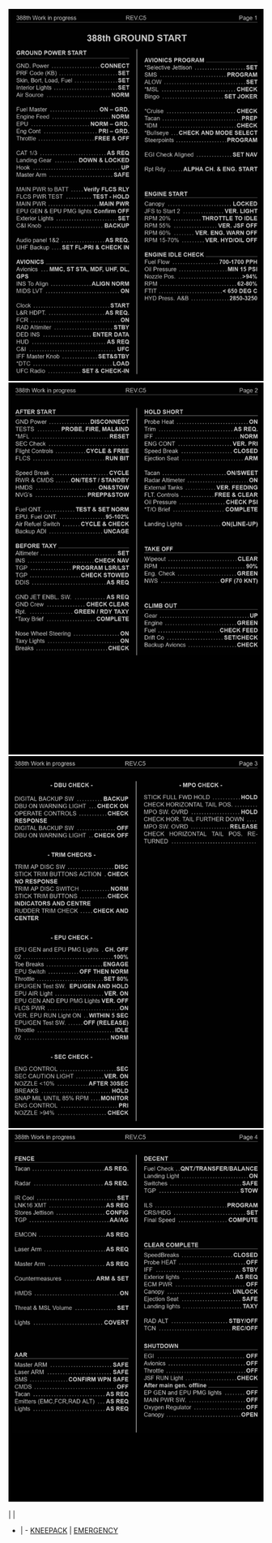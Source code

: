 ![A10](/VIPER/A10.png)
![A20](/VIPER/A20.png)
![A30](/VIPER/A30.png)
![A40](/VIPER/A40.png)

 |  | 
- | - 
[KNEEPACK](/VIPER/388KNEE11.pdf) | [EMERGENCY](/VIPER/EMERG191221.pdf)